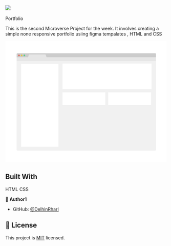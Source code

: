 ![](https://img.shields.io/badge/Microverse-blueviolet)

Portfolio

This is the second Microverse Project  for the week. It involves creating a simple none responsive portfolio usiing figma tempalates , HTML and CSS

![screenshot](./app_screenshot.png)


## Built With

HTML
CSS



👤 **Author1**

- GitHub: [@DelhinRharl](https://github.com/DelhinRharl)

## 📝 License

This project is [MIT](./MIT.md) licensed.
